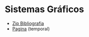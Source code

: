 # Sistemas Gráficos

- [Zip Bibliografia](https://repo.dreamhosters.com/biblio-sg.zip)
- [Pagina](https://www.sg.fedemarino.com.ar/) (temporal)
